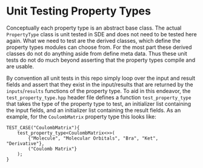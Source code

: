 Unit Testing Property Types
===========================

Conceptually each property type is an abstract base class. The actual
`PropertyType` class is unit tested in SDE and does not need to be tested here
again. What we need to test are the derived classes, which define the property
types modules can choose from. For the most part these derived classes do not
do anything aside from define meta data. Thus these unit tests do not do much
beyond asserting that the property types compile and are usable.

By convention all unit tests in this repo simply loop over the input and result
fields and assert that they exist in the input/results that are returned by
the `inputs`/`results` functions of the property type. To aid in this endeavor,
the `test_property_type.hpp` header file defines a function `test_property_type`
that takes the type of the property type to test, an initializer list containing
the input fields, and an initializer list containing the result fields. As an
example, for the `CoulombMatrix` property type this looks like:

```
TEST_CASE("CoulombMatrix"){
    test_property_type<CoulombMatrix<>>(
        {"Molecule", "Molecular Orbitals", "Bra", "Ket", "Derivative"},
        ("Coulomb Matrix"}
    );
}
```
